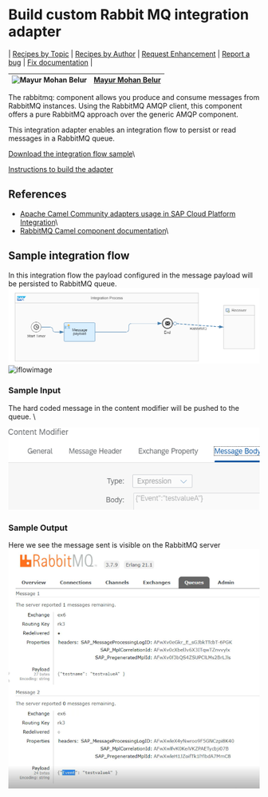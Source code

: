 # Build custom Rabbit MQ integration adapter

\| [Recipes by Topic](../../readme.md ) \| [Recipes by Author](../../author.md ) \| [Request Enhancement](https://github.com/SAP/apibusinesshub-integration-recipes/issues/new?assignees=&labels=Recipe%20Fix,enhancement&template=recipe-request.md&title=Improve%20rabbitmq-integration-adapter%20 ) \| [Report a bug](https://github.com/SAP/apibusinesshub-integration-recipes/issues/new?assignees=&labels=Recipe%20Fix,bug&template=bug_report.md&title=Issue%20with%20rabbitmq-integration-adapter%20 ) \| [Fix documentation](https://github.com/SAP/apibusinesshub-integration-recipes/issues/new?assignees=&labels=Recipe%20Fix,documentation&template=bug_report.md&title=Docu%20fix%20rabbitmq-integration-adapter%20 ) \|

![Mayur Mohan Belur](https://github.com/mayurmohan.png?size=50 ) | [Mayur Mohan Belur](https://github.com/mayurmohan ) |
----|----|

The rabbitmq: component allows you produce and consume messages from RabbitMQ instances. Using the RabbitMQ AMQP client, this component offers a pure RabbitMQ approach over the generic AMQP component.

This integration adapter enables an integration flow to persist or read messages in a RabbitMQ queue.

[Download the integration flow sample](IntegrationFlow/RabbitMQ-integrationflow.zip)\

[Instructions to build the adapter](../build-deploy-camel-community=adapters.md)


## References
* [Apache Camel Community adapters usage in SAP Cloud Platform Integration](https://blogs.sap.com/2020/07/16/apache-camel-community-adapters-usage-in-sap-cloud-platform-integration/)\
* [RabbitMQ Camel component documentation](https://cwiki.apache.org/confluence/display/CAMEL/RabbitMQ)\

## Sample integration flow
In this integration flow the payload configured in the message payload will be persisted to RabbitMQ queue.
![iflowimage](RabbitMQIflow.png)
![iflowimage](RabbitMQIConfig.png)

### Sample Input
The hard coded message in the content modifier will be pushed to the queue. \

![input-image](RabbitMQMessageInput.png)

### Sample Output
Here we see the message sent is visible on the RabbitMQ server\
![Output Image](RabbitMQServer.png)
